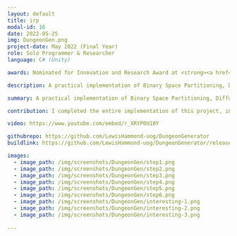```yaml
---
layout: default
title: irp
modal-id: 16
date: 2022-05-25
img: DungeonGen.png
project-date: May 2022 (Final Year)
role: Solo Programmer & Researcher 
language: C# (Unity)

awards: Nominated for Innovation and Research Award at <strong><a href="https://comx.uogs.co.uk/22/awards/">COMX</a></strong> end of year show

description: A practical implementation of Binary Space Partitioning, Diffusion Limited Aggregation and Dykstra Maps to create a procedurally generated dungeon. The application allows the tweaking of the dungeon bounds, cell size, corridors, number of iterations and DLA particle count. This was created as part of my Universtiy Independent Research Project, the report that preceded the creation of this implementation can be read here: <a href="docs/DungeonGen/IRP.pdf">n Investigation into Methods for Procedural Dungeon Generation for Roguelike Game</a>

summary: A practical implementation of Binary Space Partitioning, Diffusion Limited Aggregation and Dykstra Maps to create a procedurally generated dungeon.

contribution: I completed the entire implementation of this project, including the preceding report that informed my design desisions<br>Features Implemented:<ul><li>Implementation of Binary Space Partitoning to </li></ul>

video: https://www.youtube.com/embed/r_XRYP0U10Y

githubrepo: https://github.com/LewisHammond-uog/DungeonGenerator
buildlink: https://github.com/LewisHammond-uog/DungeonGenerator/releases/tag/Sumbission

images:
  - image_path: /img/screenshots/DungeonGen/step1.png
  - image_path: /img/screenshots/DungeonGen/step2.png
  - image_path: /img/screenshots/DungeonGen/step3.png
  - image_path: /img/screenshots/DungeonGen/step4.png
  - image_path: /img/screenshots/DungeonGen/step5.png
  - image_path: /img/screenshots/DungeonGen/step6.png
  - image_path: /img/screenshots/DungeonGen/interesting-1.png
  - image_path: /img/screenshots/DungeonGen/interesting-2.png
  - image_path: /img/screenshots/DungeonGen/interesting-3.png
  
---
```


